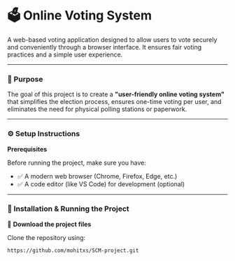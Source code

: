 
# 🗳 Online Voting System

A web-based voting application designed to allow users to vote securely and conveniently through a browser interface. It ensures fair voting practices and a simple user experience.

---

### 🎯 Purpose

The goal of this project is to create a **"user-friendly online voting system"** that simplifies the election process, ensures one-time voting per user, and eliminates the need for physical polling stations or paperwork.

---

### ⚙️ Setup Instructions

**Prerequisites**

Before running the project, make sure you have:

- ✅ A modern web browser (Chrome, Firefox, Edge, etc.)
- ✅ A code editor (like VS Code) for development (optional)

---

### 🚀 Installation & Running the Project

📁 **Download the project files**

Clone the repository using:
```bash
https://github.com/mohitxs/SCM-project.git
```

